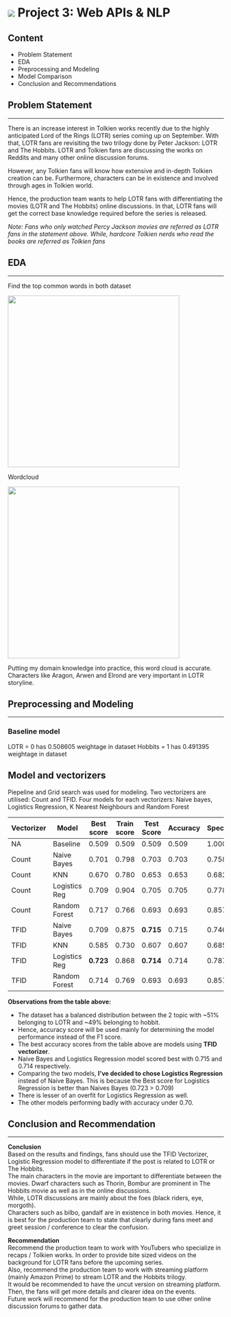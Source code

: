 # ![](https://ga-dash.s3.amazonaws.com/production/assets/logo-9f88ae6c9c3871690e33280fcf557f33.png) Project 3: Web APIs & NLP
## Content
* Problem Statement
* EDA
* Preprocessing and Modeling
* Model Comparison
* Conclusion and Recommendations

## Problem Statement
---
There is an increase interest in Tolkien works recently due to the highly anticipated Lord of the Rings (LOTR) series coming up on September.
With that, LOTR fans are revisiting the two trilogy done by Peter Jackson: LOTR and The Hobbits. LOTR and Tolkien fans are discussing the works on Reddits and many other online discussion forums.
<br>

However, any Tolkien fans will know how extensive and in-depth Tolkien creation can be. Furthermore, characters can be in existence and involved through ages in Tolkien world.
<br>

Hence, the production team wants to help LOTR fans with differentiating the movies (LOTR and The Hobbits) online discussions. In that, LOTR fans will get the correct base knowledge required before the series is released.
<br>

_Note: Fans who only watched Percy Jackson movies are referred as LOTR fans in the statement above. While, hardcore Tolkien nerds who read the books are referred as Tolkien fans_

## EDA
---
Find the top common words in both dataset

<img src="./images/eda_bar_comparision.png" width="400"/>

Wordcloud

<img src="./images/wordcloud.png" width="400"/>

Putting my domain knowledge into practice, this word cloud is accurate. Characters like Aragon, Arwen and Elrond are very important in LOTR storyline.


## Preprocessing and Modeling
---
### Baseline model
LOTR = 0 has 0.508605 weightage in dataset
Hobbits = 1 has 0.491395 weightage in dataset

## Model and vectorizers
Piepeline and Grid search was used for modeling.
Two vectorizers are utilised: Count and TFID.
Four models for each vectorizers: Naive bayes, Logistics Regression, K Nearest Neighbours and Random Forest

| Vectorizer | Model         | Best score | Train score | Test Score | Accuracy | Specificity | Recall | Precision | F1 Score |
|------------|---------------|------------|-------------|------------|----------|-------------|--------|-----------|----------|
| NA         | Baseline      | 0.509      | 0.509       | 0.509      | 0.509    | 1.000       | 0.000  | 0.000     | 0.000    |
| Count      | Naive Bayes   | 0.701      | 0.798       | 0.703      | 0.703    | 0.758       | 0.647  | 0.721     | 0.682    |
| Count      | KNN           | 0.670      | 0.780       | 0.653      | 0.653    | 0.682       | 0.622  | 0.654     | 0.637    |
| Count      | Logistics Reg | 0.709      | 0.904       | 0.705      | 0.705    | 0.778       | 0.628  | 0.732     | 0.676    |
| Count      | Random Forest | 0.717      | 0.766       | 0.693      | 0.693    | 0.857       | 0.523  | 0.779     | 0.626    |
| TFID       | Naive Bayes   | 0.709      | 0.875       | **0.715**  | 0.715    | 0.746       | 0.683  | 0.722     | 0.702    |
| TFID       | KNN           | 0.585      | 0.730       | 0.607      | 0.607    | 0.685       | 0.526  | 0.617     | 0.568    |
| TFID       | Logistics Reg | **0.723**  | 0.868       | **0.714**  | 0.714    | 0.787       | 0.637  | 0.743     | 0.686    |
| TFID       | Random Forest | 0.714      | 0.769       | 0.693      | 0.693    | 0.857       | 0.523  | 0.779     | 0.626    |

**Observations from the table above:**
* The dataset has a balanced distribution between the 2 topic with ~51% belonging to LOTR and ~49% belonging to hobbit.
* Hence, accuracy score will be used mainly for determining the model performance instead of the F1 score.
* The best accuracy scores from the table above are models using **TFID vectorizer**.
* Naive Bayes and Logistics Regression model scored best with 0.715 and 0.714 respectively.
* Comparing the two models, **I've decided to chose Logistics Regression** instead of Naive Bayes. This is because the Best score for Logistics Regression is better than Naives Bayes (0.723 > 0.709)
* There is lesser of an overfit for Logistics Regression as well.
* The other models performing badly with accuracy under 0.70.


## Conclusion and Recommendation
---
**Conclusion**
<br>
Based on the results and findings, fans should use the TFID Vectorizer, Logistic Regression model to differentiate if the post is related to LOTR or The Hobbits. 
<br>
The main characters in the movie are important to differentiate between the movies. Dwarf characters such as Thorin, Bombur are prominent in The Hobbits movie as well as in the online discussions. 
<br>
While, LOTR discussions are mainly about the foes (black riders, eye, morgoth). 
<br>
Characters such as bilbo, gandalf are in existence in both movies. Hence, it is best for the production team to state that clearly during fans meet and greet session / conference to clear the confusion. 
<br>

**Recommendation**
<br>
Recommend the production team to work with YouTubers who specialize in recaps / Tolkien works. In order to provide bite sized videos on the background for LOTR fans before the upcoming series.
<br>
Also, recommend the production team to work with streaming platform (mainly Amazon Prime) to stream LOTR and the Hobbits trilogy. 
<br>
It would be recommended to have the uncut version on streaming platform. Then, the fans will get more details and clearer idea on the events.
<br>
Future work will recommend for the production team to use other online discussion forums to gather data.